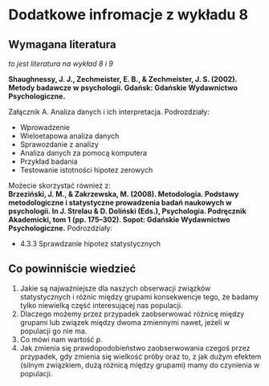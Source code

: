 # Dodatkowe infromacje z wykładu 8

## Wymagana literatura

*to jest literatura na wykład 8 i 9*

**Shaughnessy, J. J., Zechmeister, E. B., & Zechmeister, J. S. (2002). Metody badawcze w psychologii. Gdańsk: Gdańskie Wydawnictwo Psychologiczne.**  

Załącznik A. Analiza danych i ich interpretacja. Podrozdziały:

- Wprowadzenie
- Wieloetapowa analiza danych
- Sprawozdanie z analizy
- Analiza danych za pomocą komputera
- Przykład badania
- Testowanie istotności hipotez zerowych

Możecie skorzystać również z:  
**Brzeziński, J. M., & Zakrzewska, M. (2008). Metodologia. Podstawy metodologiczne i statystyczne prowadzenia badań naukowych w psychologii. In J. Strelau & D. Doliński (Eds.), Psychologia. Podręcznik Akademicki, tom 1 (pp. 175–302). Sopot: Gdańskie Wydawnictwo Psychologiczne.**
Podrozdziały:

- 4.3.3 Sprawdzanie hipotez statystycznych

## Co powinniście wiedzieć

1. Jakie są najważniejsze dla naszych obserwacji związków statystycznych i różnic między grupami konsekwencje tego, że badamy tylko niewielką część interesującej nas populacji.
2. Dlaczego możemy przez przypadek zaobserwować różnicę między grupami lub związek między dwoma zmiennymi nawet, jeżeli w populacji go nie ma.
3. Co mówi nam wartość *p*.
4. Jak zmienia się prawdopodobieństwo zaobserwowania czegoś przez przypadek, gdy zmienia się wielkość próby oraz to, z jak dużym efektem (silnym związkiem, dużą różnicą między grupami) mamy do czynienia w populacji.








